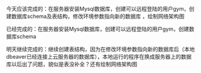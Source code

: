 今天应该完成的：在服务器安装Mysql数据库，创建可以远程登陆的用户gym，创建数据库schema及表结构，修改环境参数指向新的数据库 ，绘制网络架构图



已经完成的：在服务器安装Mysql数据库，创建可以远程登陆的用户gym，创建数据库schema



明天继续完成的：继续创建表结构，因为在修改环境参数指向新的数据库后（本地dbeaver已经连接上云服务器的数据库），本地运行的程序在换成服务器上的数据库以后出了问题，貌似是表没补全？还有绘制网络架构图

